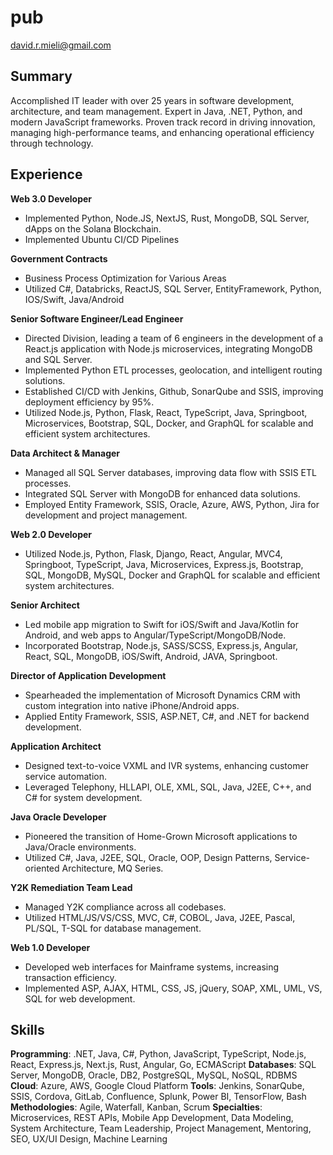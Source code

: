 # pub

david.r.mieli@gmail.com  

## Summary

Accomplished IT leader with over 25 years in software development, architecture, and team management. Expert in Java, .NET, Python, and modern JavaScript frameworks. Proven track record in driving innovation, managing high-performance teams, and enhancing operational efficiency through technology.

## Experience

**Web 3.0 Developer**
- Implemented Python, Node.JS, NextJS, Rust, MongoDB, SQL Server, dApps on the Solana Blockchain.
- Implemented Ubuntu CI/CD Pipelines

**Government Contracts**
- Business Process Optimization for Various Areas
- Utilized C#, Databricks, ReactJS, SQL Server, EntityFramework, Python, IOS/Swift, Java/Android

**Senior Software Engineer/Lead Engineer**
- Directed Division, leading a team of 6 engineers in the development of a React.js application with Node.js microservices, integrating MongoDB and SQL Server.
- Implemented Python ETL processes, geolocation, and intelligent routing solutions.
- Established CI/CD with Jenkins, Github, SonarQube and SSIS, improving deployment efficiency by 95%.
- Utilized Node.js, Python, Flask, React, TypeScript, Java, Springboot, Microservices, Bootstrap, SQL, Docker, and GraphQL for scalable and efficient system architectures.

**Data Architect & Manager**
- Managed all SQL Server databases, improving data flow with SSIS ETL processes.
- Integrated SQL Server with MongoDB for enhanced data solutions.
- Employed Entity Framework, SSIS, Oracle, Azure, AWS, Python, Jira for development and project management.

**Web 2.0 Developer**
- Utilized Node.js, Python, Flask, Django, React, Angular, MVC4, Springboot, TypeScript, Java, Microservices, Express.js, Bootstrap, SQL, MongoDB, MySQL, Docker and GraphQL for scalable and efficient system architectures.

**Senior Architect**
- Led mobile app migration to Swift for iOS/Swift and Java/Kotlin for Android, and web apps to Angular/TypeScript/MongoDB/Node.
- Incorporated Bootstrap, Node.js, SASS/SCSS, Express.js, Angular, React, SQL, MongoDB, iOS/Swift, Android, JAVA, Springboot.

**Director of Application Development**
- Spearheaded the implementation of Microsoft Dynamics CRM with custom integration into native iPhone/Android apps.
- Applied Entity Framework, SSIS, ASP.NET, C#, and .NET for backend development.

**Application Architect**
- Designed text-to-voice VXML and IVR systems, enhancing customer service automation.
- Leveraged Telephony, HLLAPI, OLE, XML, SQL, Java, J2EE, C++, and C# for system development.

**Java Oracle Developer**
- Pioneered the transition of Home-Grown Microsoft applications to Java/Oracle environments.
- Utilized C#, Java, J2EE, SQL, Oracle, OOP, Design Patterns, Service-oriented Architecture, MQ Series.

**Y2K Remediation Team Lead**
- Managed Y2K compliance across all codebases.
- Utilized HTML/JS/VS/CSS, MVC, C#, COBOL, Java, J2EE, Pascal, PL/SQL, T-SQL for database management.

**Web 1.0 Developer**
- Developed web interfaces for Mainframe systems, increasing transaction efficiency.
- Implemented ASP, AJAX, HTML, CSS, JS, jQuery, SOAP, XML, UML, VS, SQL for web development.

## Skills

**Programming**: .NET, Java, C#, Python, JavaScript, TypeScript, Node.js, React, Express.js, Next.js, Rust, Angular, Go, ECMAScript
**Databases**: SQL Server, MongoDB, Oracle, DB2, PostgreSQL, MySQL, NoSQL, RDBMS
**Cloud**: Azure, AWS, Google Cloud Platform
**Tools**: Jenkins, SonarQube, SSIS, Cordova, GitLab, Confluence, Splunk, Power BI, TensorFlow, Bash
**Methodologies**: Agile, Waterfall, Kanban, Scrum
**Specialties**: Microservices, REST APIs, Mobile App Development, Data Modeling, System Architecture, Team Leadership, Project Management, Mentoring, SEO, UX/UI Design, Machine Learning
